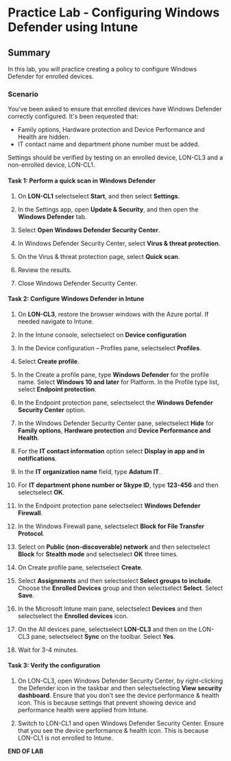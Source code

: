 # Practice Lab - Configuring Windows Defender using Intune

## Summary

In this lab, you will practice creating a policy to configure Windows Defender for enrolled devices.

### Scenario

You've been asked to ensure that enrolled devices have Windows Defender correctly configured. It's been requested that:
* Family options, Hardware protection and Device Performance and Health are hidden.
* IT contact name and department phone number must be added. 

Settings should be verified by testing on an enrolled device, LON-CL3 and a non-enrolled device, LON-CL1.


#### Task 1: Perform a quick scan in Windows Defender

1.  On **LON-CL1** selectselect **Start**, and then select **Settings**.

2.  In the Settings app, open **Update & Security**, and then open the **Windows
    Defender** tab.

3.  Select **Open Windows Defender Security Center**.

4.  In Windows Defender Security Center, select **Virus & threat protection**.

5.  On the Virus & threat protection page, select **Quick scan**.

6.  Review the results.

7.  Close Windows Defender Security Center.

#### Task 2: Configure Windows Defender in Intune

1.  On **LON-CL3**, restore the browser windows with the Azure portal. If needed
    navigate to Intune.

2.  In the Intune console, selectselect on **Device configuration**

3.  In the Device configuration – Profiles pane, selectselect **Profiles**.

4.  Select **Create profile**.

5.  In the Create a profile pane, type **Windows Defender** for the profile
    name. Select **Windows 10 and later** for Platform. In the Profile type
    list, select **Endpoint protection**.

6.  In the Endpoint protection pane, selectselect the **Windows Defender
    Security Center** option.

7.  In the Windows Defender Security Center pane, selectselect **Hide** for
    **Family options**, **Hardware protection** and **Device Performance and
    Health**.

8.  For the **IT contact information** option select **Display in app and in
    notifications**.

9.  In the **IT organization name** field, type **Adatum IT**.

10. For **IT department phone number or Skype ID**, type **123-456** and then
    selectselect **OK**.

11. In the Endpoint protection pane selectselect **Windows Defender Firewall**.

12. In the Windows Firewall pane, selectselect **Block for File Transfer
    Protocol**.

13. Select on **Public (non-discoverable) network** and then selectselect
    **Block** for **Stealth mode** and selectselect **OK** three times.

14. On Create profile pane, selectselect **Create**.

15. Select **Assignments** and then selectselect **Select groups to include**.
    Choose the **Enrolled Devices** group and then selectselect **Select**.
    Select **Save**.

16. In the Microsoft Intune main pane, selectselect **Devices** and then
    selectselect the **Enrolled devices** icon.

17. On the All devices pane, selectselect **LON-CL3** and then on the LON-CL3
    pane, selectselect **Sync** on the toolbar. Select **Yes**.

18. Wait for 3-4 minutes.

#### Task 3: Verify the configuration

1.  On LON-CL3, open Windows Defender Security Center, by right-clicking the
    Defender icon in the taskbar and then selectselecting **View security
    dashboard**. Ensure that you don’t see the device performance & health icon.
    This is because settings that prevent showing device and performance health
    were applied from Intune.

2.  Switch to LON-CL1 and open Windows Defender Security Center. Ensure that you
    see the device performance & health icon. This is because LON-CL1 is not
    enrolled to Intune.

**END OF LAB**